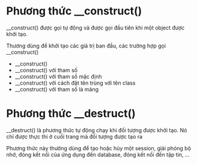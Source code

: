 # Phương thức __construct()

__construct() được gọi tự động và được gọi đầu tiên khi một object được khởi tạo.

Thương dùng để khởi tạo các giá trị ban đầu, các trường hợp gọi __construct()

* __construct()
* __construct() với tham số
* __construct() với tham số mặc định
* __construct() với cách đặt tên trùng với tên class
* __construct() với tham số là mảng

# Phương thức __destruct()

__destruct() là phương thức tự động chạy khi đối tượng được khởi tạo. Nó chỉ được thực thi ở cuối trang mà đối tượng được tạo ra

Phương thức này thường dùng để tạo hoặc hủy một session, giải phóng bộ nhớ, đóng kết nối của ứng dụng đến database, đóng kết nối đến tập tin, ...
